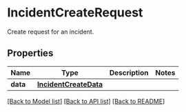 # IncidentCreateRequest

Create request for an incident.

## Properties
Name | Type | Description | Notes
------------ | ------------- | ------------- | -------------
**data** | [**IncidentCreateData**](IncidentCreateData.md) |  | 

[[Back to Model list]](README.md#documentation-for-models) [[Back to API list]](README.md#documentation-for-api-endpoints) [[Back to README]](README.md)


